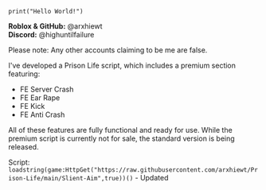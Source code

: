 `print("Hello World!")`

**Roblox & GitHub:** @arxhiewt  
**Discord:** @highuntilfailure

Please note: Any other accounts claiming to be me are false.

I've developed a Prison Life script, which includes a premium section featuring:
- FE Server Crash
- FE Ear Rape
- FE Kick
- FE Anti Crash

All of these features are fully functional and ready for use. While the premium script is currently not for sale, the standard version is being released.

Script: `loadstring(game:HttpGet("https://raw.githubusercontent.com/arxhiewt/Prison-Life/main/Slient-Aim",true))()` - Updated
